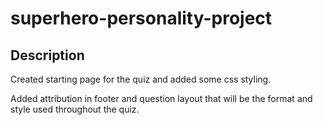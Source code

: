 # superhero-personality-project

## Description 
Created starting page for the quiz and added some css styling.

Added attribution in footer and question layout that will be the format and style used throughout the quiz.
